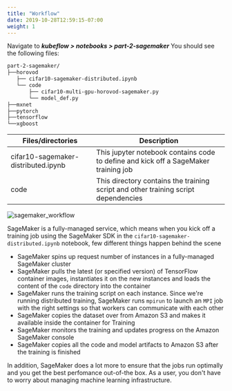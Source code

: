 ```yaml
---
title: "Workflow"
date: 2019-10-28T12:59:15-07:00
weight: 1
---
```

Navigate to
***kubeflow > notebooks > part-2-sagemaker***
You should see the following files:

```bash
part-2-sagemaker/
├──horovod
   ├── cifar10-sagemaker-distributed.ipynb
   └── code
       ├── cifar10-multi-gpu-horovod-sagemaker.py
       └── model_def.py
├──mxnet
├──pytorch
├──tensorflow
└──xgboost
```

|Files/directories|Description|
|-----|-----|
|cifar10-sagemaker-distributed.ipynb |This jupyter notebook contains code to define and kick off a SageMaker training job|
|code |This directory contains the training script and other training script dependencies|

![sagemaker_workflow](/images/sagemaker/workflow.png)

SageMaker is a fully-managed service, which means when you kick off a training job using the SageMaker SDK in the `cifar10-sagemaker-distributed.ipynb` notebook, few different things happen behind the scene

* SageMaker spins up request number of instances in a fully-managed SageMaker cluster
* SageMaker pulls the latest (or specified version) of TensorFlow container images, instantiates it on the new instances and loads the content of the `code` directory into the container
* SageMaker runs the training script on each instance. Since we're running distributed training, SageMaker runs `mpirun` to launch an `MPI` job with the right settings so that workers can communicate with each other
* SageMaker copies the dataset over from Amazon S3 and makes it available inside the container for Training
* SageMaker monitors the training and updates progress on the Amazon SageMaker console
* SageMaker copies all the code and model artifacts to Amazon S3 after the training is finished

In addition, SageMaker does a lot more to ensure that the jobs run optimally and you get the best perfomance out-of-the box.  As a user, you don't have to worry about managing machine learning infrastructure.
